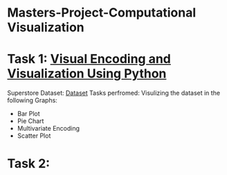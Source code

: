 # Masters-Project-Computational Visualization

# Task 1: [Visual Encoding and Visualization Using Python](Visual_Representation.ipynb)
Superstore Dataset: [Dataset](Csuperstore.csv)
Tasks perfromed:
Visulizing the dataset in the following Graphs:
- Bar Plot
- Pie Chart
- Multivariate Encoding
- Scatter Plot


# Task 2:


